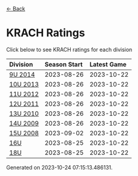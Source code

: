 [<- Back](../readme.md)
# KRACH Ratings
Click below to see KRACH ratings for each division

| Division | Season Start | Latest Game |
| :-- | :-- | :-- |
| [9U 2014](9U-2014-ratings.md) | 2023-08-26 | 2023-10-22 |
| [10U 2013](10U-2013-ratings.md) | 2023-08-26 | 2023-10-22 |
| [11U 2012](11U-2012-ratings.md) | 2023-08-26 | 2023-10-22 |
| [12U 2011](12U-2011-ratings.md) | 2023-08-26 | 2023-10-22 |
| [13U 2010](13U-2010-ratings.md) | 2023-08-26 | 2023-10-22 |
| [14U 2009](14U-2009-ratings.md) | 2023-08-26 | 2023-10-22 |
| [15U 2008](15U-2008-ratings.md) | 2023-09-02 | 2023-10-22 |
| [16U](16U-ratings.md) | 2023-08-25 | 2023-10-22 |
| [18U](18U-ratings.md) | 2023-08-25 | 2023-10-22 |

Generated on 2023-10-24 07:15:13.486131.
